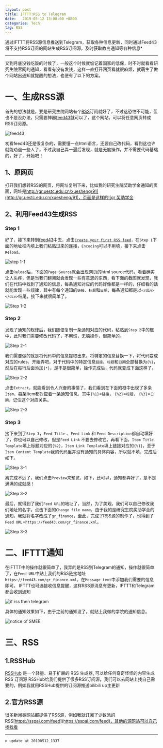```yaml
---
layout: post
title: IFTTT:RSS to Telegram
date:   2019-05-12 13:08:00 +0800
categories: Tech
tag: RSS
---
```





通过IFTTT将RSS源信息推送到Telegram，获取各种信息更新，同时通过Feed43将不支持RSS订阅的网站生成RSS订阅源，及时获取教务通知等各种信息*

---

又到月底没钱吃饭的时候了，一般这个时候就惦记着国家的低保，时不时就看看研究生院官网的通知，看看有没有发钱，这样一直打开网页看就很麻烦，就萌生了做个网站出通知就提醒的想法，也便有了以下的方案。

# 一、生成RSS源

首先的想法就是，要是研究生院网站有个[RSS](https://baike.baidu.com/item/rss/24470?fr=aladdin)订阅就好了，不过这恐怕不可能，但也不是没办法，只需要神器[feed43](https://feed43.com/)就可以了，这个网站，可以将任意网页转成RSS订阅源。

![feed43](https://upload-images.jianshu.io/upload_images/4018124-9441803ebafce1de.png?imageMogr2/auto-orient/strip%7CimageView2/2/w/1240)

初看feed43还是很复杂的，需要懂一点html语言，还要自己改代码，看到这也许就能劝退一些人了，不过我自己弄一遍后发现，就是无脑操作，并不需要代码基础的，好了，开始吧！

## 1、原网页

打开我们想转RSS的网页，将网址复制下来，比如我的研究生院奖助学金通知的页面，网址是[http://gr.uestc.edu.cn/xuesheng/91](http://gr.uestc.edu.cn/xuesheng/91)，页面是这样的![gr 奖助学金](https://upload-images.jianshu.io/upload_images/4018124-9996e1e0bd36db2a.png?imageMogr2/auto-orient/strip%7CimageView2/2/w/1240)

## 2、利用Feed43生成RSS

### Step 1

好了，接下来转到[feed43](https://feed43.com/)中去，点击[`Create your first RSS feed`](https://feed43.com/feed.html?action=new)，在`Step 1`下面的地址栏内填上我们粘贴过来的连接，`Encoding`可以不用填，接下来点击`Reload`。

![step 1-1](https://upload-images.jianshu.io/upload_images/4018124-419b4ca39bbac3ad.png?imageMogr2/auto-orient/strip%7CimageView2/2/w/1240)

点击`Reload`后，下面的`Page Source`就会出现网页的html source代码，看着确实让人头疼，但是当我们翻阅就会发现一些有意思的东西，看下面的截图就发现，我们在代码中找到了通知的信息，每条通知对应的代码好像都是一样的，仔细看的话就能发现一些规律，其中有每个通知的`链接`、`标题`和`日期`，每条通知都是以`</div></div>`结尾，接下来就很简单了。

![Step 1-2](https://upload-images.jianshu.io/upload_images/4018124-6c03b9e5d896d3d6.png?imageMogr2/auto-orient/strip%7CimageView2/2/w/1240)

### Step 2

发现了通知的规律后，我们随便复制一条通知对应的代码，粘贴到`Step 2`中的框中，此时我们需要修改代码了，不用慌，无脑操作，很简单的。

![Step 2-1](https://upload-images.jianshu.io/upload_images/4018124-ffb091245aacfcfc.png?imageMogr2/auto-orient/strip%7CimageView2/2/w/1240)

我们需要做的就是将代码中的信息提取出来，将特定的信息替换一下，将代码变成对应的rules，开始弄吧，对于代码中的特定信息`链接`、`标题`和`日期`全部替换为`{%}`，然后在每行后面添加`{*}`，是不是很简单，操作完成后，代码就变成下面这样了。

![Step 2-2](https://upload-images.jianshu.io/upload_images/4018124-ee9fd8162b1663c3.png?imageMogr2/auto-orient/strip%7CimageView2/2/w/1240)

点击`Extract`，就能看到令人兴奋的事情了，我们看到在下面的框中出现了多条`Item`，每条Item都对应着一条通知信息，其中`{%1}`=`链接`， `{%2}`=`标题`， `{%3}`=`日期`，记住这个对应关系。

![Step 2-3](https://upload-images.jianshu.io/upload_images/4018124-f981174017ca5cd4.png?imageMogr2/auto-orient/strip%7CimageView2/2/w/1240)

### Step 3

接下来到了`Step 3`，`Feed Title` 、`Feed Link` 和 `Feed Description`都自动填好了，你也可以自己修改，但是`Feed Link` 不要去修改它。再看下面，`Item Title Template`填上标题对应的`{%2}`，`Item Link Template`填上链接对应的`{%1}`，至于`Item Content Template`我的代码里并没有通知的具体内容，所以就不填，完成后如下。 

![Step 3-1](https://upload-images.jianshu.io/upload_images/4018124-4f404ee8fdb4e855.png?imageMogr2/auto-orient/strip%7CimageView2/2/w/1240)

离完成不远了，我们点击`Preview`来预览，如下，还可以，通知都弄好了，是不是满满的成就感！

![Step 3-2](https://upload-images.jianshu.io/upload_images/4018124-38cac0940764064e.png?imageMogr2/auto-orient/strip%7CimageView2/2/w/1240)

最后，就得到了我们`Feed URL`的地址了，当然，为了美观，我们可以自己修改我们地址的名字，点击下面的`Change file name`，由于我的是研究生院奖助学金的通知，我就将名字改成了`gr_finance`，至此，完成了RSS源的制作了，也得到了`Feed URL`=`https://feed43.com/gr_finance.xml`。

![Step 3-3](https://upload-images.jianshu.io/upload_images/4018124-a17e493fecd132f7.png?imageMogr2/auto-orient/strip%7CimageView2/2/w/1240)

# 二、IFTTT通知
在IFTTT中的操作就很简单了，我弄的是RSS到Telegram的通知，操作就很简单了，在`Feed URL`中贴上我们的RSS链接地址`https://feed43.com/gr_finance.xml`，在`Message text`中添加我们需要的信息即可。
IFTTT也可选接收信息提醒，这样RSS源消息有更新，IFTTT和Telegram都会收到通知

![if rss then telegram](https://upload-images.jianshu.io/upload_images/4018124-784a20ae6ccf4b5a.jpg?imageMogr2/auto-orient/strip%7CimageView2/2/w/1240)

具体的通知效果如下，由于之前的通知没了，就贴上我做的学院的通知信息。

![notice of SMEE](https://upload-images.jianshu.io/upload_images/4018124-73349d8a6788342e.png?imageMogr2/auto-orient/strip%7CimageView2/2/w/1240)

# 三、RSS
## 1.RSSHub
[RSSHub](https://docs.rsshub.app/) 是一个轻量、易于扩展的 RSS 生成器, 可以给任何奇奇怪怪的内容生成 RSS 订阅源
RSSHub给我们提供了很多RSS订阅源，我们可以去网站上找自己需要的，例如我就用RSSHub提供的订阅源推送bilibili up主更新
## 2.官方RSS源
很多新闻类网站都提供了RSS源，例如我就订阅了少数派的RSS[https://sspai.com/feed](https://sspai.com/feed)，其他的源网站可以自己找找看

---
```
> update at 20190512_1337
```

